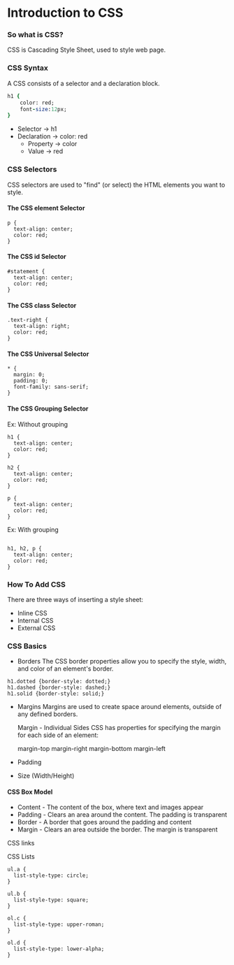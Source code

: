 
# Introduction to CSS


### So what is CSS?
CSS is Cascading Style Sheet, used to style web page.


### CSS Syntax
A CSS consists of a selector and a declaration block.
```for example
h1 {
    color: red;
    font-size:12px; 
}
```
- Selector -> h1
- Declaration -> color: red
    - Property -> color
    - Value -> red

### CSS Selectors

CSS selectors are used to "find" (or select) the HTML elements you want to style.

#### The CSS element Selector

```
p {
  text-align: center;
  color: red;
}
```

#### The CSS id Selector

```
#statement {
  text-align: center;
  color: red;
}
```


#### The CSS class Selector

```
.text-right {
  text-align: right;
  color: red;
}
```


#### The CSS Universal Selector

```
* {
  margin: 0;
  padding: 0;
  font-family: sans-serif;
}
```

#### The CSS Grouping Selector

Ex: Without grouping
```
h1 {
  text-align: center;
  color: red;
}

h2 {
  text-align: center;
  color: red;
}

p {
  text-align: center;
  color: red;
}
```

Ex: With grouping

```

h1, h2, p {
  text-align: center;
  color: red;
}
```


### How To Add CSS
There are three ways of inserting a style sheet:
 
- Inline CSS
- Internal CSS
- External CSS


### CSS Basics

- Borders
The CSS border properties allow you to specify the style, width, and color of an element's border.
```
h1.dotted {border-style: dotted;}
h1.dashed {border-style: dashed;}
h1.solid {border-style: solid;}
```
- Margins
Margins are used to create space around elements, outside of any defined borders.

    Margin - Individual Sides
    CSS has properties for specifying the margin for each side of an element:

    margin-top
    margin-right
    margin-bottom
    margin-left

- Padding

- Size (Width/Height)


#### CSS Box Model

- Content - The content of the box, where text and images appear
- Padding - Clears an area around the content. The padding is transparent
- Border - A border that goes around the padding and content
- Margin - Clears an area outside the border. The margin is transparent


CSS links


CSS Lists

```
ul.a {
  list-style-type: circle;
}

ul.b {
  list-style-type: square;
}

ol.c {
  list-style-type: upper-roman;
}

ol.d {
  list-style-type: lower-alpha;
}
```